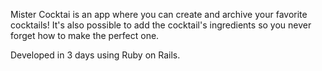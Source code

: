 Mister Cocktai is an app where you can create and archive your favorite cocktails! It's also possible to add the cocktail's ingredients so you never forget how to make the perfect one. 

Developed in 3 days using Ruby on Rails.
